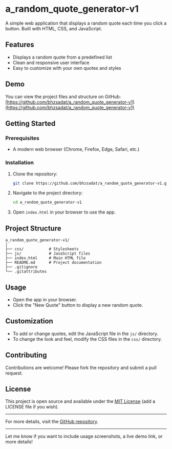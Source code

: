 
# a_random_quote_generator-v1

A simple web application that displays a random quote each time you click a button. Built with HTML, CSS, and JavaScript.

## Features

- Displays a random quote from a predefined list
- Clean and responsive user interface
- Easy to customize with your own quotes and styles

## Demo

You can view the project files and structure on GitHub:  
[https://github.com/bhzsadat/a_random_quote_generator-v1](https://github.com/bhzsadat/a_random_quote_generator-v1)

## Getting Started

### Prerequisites

- A modern web browser (Chrome, Firefox, Edge, Safari, etc.)

### Installation

1. Clone the repository:
   ```bash
   git clone https://github.com/bhzsadat/a_random_quote_generator-v1.git
   ```
2. Navigate to the project directory:
   ```bash
   cd a_random_quote_generator-v1
   ```
3. Open `index.html` in your browser to use the app.

## Project Structure

```
a_random_quote_generator-v1/
│
├── css/           # Stylesheets
├── js/            # JavaScript files
├── index.html     # Main HTML file
├── README.md      # Project documentation
├── .gitignore
└── .gitattributes
```

## Usage

- Open the app in your browser.
- Click the "New Quote" button to display a new random quote.

## Customization

- To add or change quotes, edit the JavaScript file in the `js/` directory.
- To change the look and feel, modify the CSS files in the `css/` directory.

## Contributing

Contributions are welcome! Please fork the repository and submit a pull request.

## License

This project is open source and available under the [MIT License](LICENSE) (add a LICENSE file if you wish).

---

For more details, visit the [GitHub repository](https://github.com/bhzsadat/a_random_quote_generator-v1).

---

Let me know if you want to include usage screenshots, a live demo link, or more details!

 
